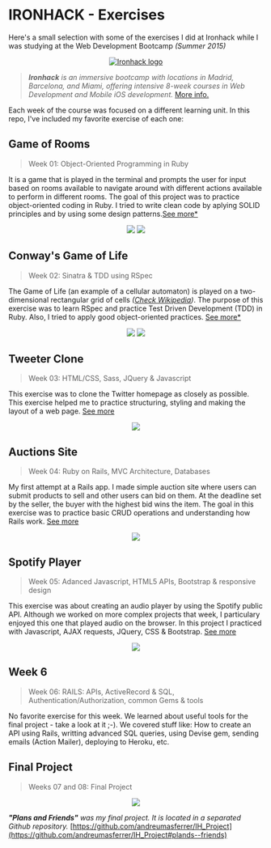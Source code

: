 

# IRONHACK - Exercises 


Here's a small selection with some of the exercises I did at Ironhack  while I was studying at the Web Development Bootcamp _(Summer 2015)_ 

<p align="center">
	<a href="http://www.ironhack.com" target="_blank">
		<img src="http://i65.tinypic.com/2m6k95g.jpg" border="0" alt="Ironhack logo">
	</a>
</p>

>_**Ironhack** is an immersive bootcamp with locations in Madrid, Barcelona, and Miami, offering intensive 8-week courses in Web Development and Mobile iOS development._ [More info.](http://www.ironhack.com)

Each week of the course was focused on a different learning unit. In this repo, I've included my favorite exercise of each one:


## Game of Rooms 
> Week 01: Object-Oriented Programming in Ruby

It is a game that is played in the terminal and prompts the user for input based on rooms available to navigate around with different actions available to perform in different rooms. The goal of this project was to practice object-oriented coding in Ruby. I tried to write clean code by aplying SOLID principles and by using some design patterns.[See more*](http://www.example.com) 

<p align="center">
		<img src="http://i67.tinypic.com/bhmxp2.png">
		<img src="http://i66.tinypic.com/w7d5dx.png">
</p>



## Conway's Game of Life
> Week 02: Sinatra & TDD using RSpec

The Game of Life (an example of a cellular automaton) is played on a two-dimensional rectangular grid of cells _([Check Wikipedia](https://en.wikipedia.org/wiki/Conway%27s_Game_of_Life))_. The purpose of this exercise was to learn RSpec and practice Test Driven Development (TDD) in Ruby. Also, I tried to apply good object-oriented practices. [See more*](http://www.example.com) 


<p align="center">
		<img src="http://i66.tinypic.com/246ny54.png" >
		<img src="http://i68.tinypic.com/el4if4.png">
</p>



## Tweeter Clone 
> Week 03: HTML/CSS, Sass, JQuery & Javascript

This exercise was to clone the Twitter homepage as closely as possible. This exercise helped me to practice structuring, styling and making the layout of a web page. [See more](http://www.example.com) 

<p align="center">
		<img src="http://i63.tinypic.com/j0xgz5.jpg">
</p>


## Auctions Site
> Week 04: Ruby on Rails, MVC Architecture, Databases

My first attempt at a Rails app. I made simple auction site where users can submit products to sell and other users can bid on them. At the deadline set by the seller, the buyer with the highest bid wins the item. The goal in this exercise was to practice basic CRUD operations and understanding how Rails work. [See more](http://www.example.com) 


<p align="center">
		<img src="http://i63.tinypic.com/oa3u6e.jpg">
</p>


## Spotify Player 
> Week 05: Adanced Javascript, HTML5 APIs, Bootstrap & responsive design

This exercise was about creating an audio player by using the Spotify public API. Although we worked on more complex projects that week, I particulary enjoyed this one that played audio on the browser. In this project I practiced with Javascript, AJAX requests, JQuery, CSS & Bootstrap. [See more](http://www.example.com) 


<p align="center">
		<img src="http://i65.tinypic.com/v59xr5.jpg">
</p>



## Week 6
> Week 06: RAILS: APIs, ActiveRecord & SQL, Authentication/Authorization, common Gems & tools

No favorite exercise for this week. We learned about useful tools for the final project - take a look at it ;-). We covered stuff like: How to create an API using Rails, writting advanced SQL queries, using Devise gem, sending emails (Action Mailer), deploying to Heroku, etc. 


## Final Project
> Weeks 07 and 08: Final Project

<p align="center">
		<img src="http://i67.tinypic.com/2j33a5w.jpg">
</p>



_**"Plans and Friends"** was my final project. It is located in a separated Github repository._ [https://github.com/andreumasferrer/IH_Project](https://github.com/andreumasferrer/IH_Project#plands--friends)

